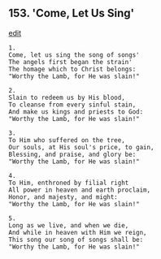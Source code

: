 
## 153.  'Come, Let Us Sing'
[edit](https://docs.google.com/document/d/15_UJ%2DlNw%2DskF8tgYMi6vlaJhxVFB2rzd/edit?mode=html)




    1.
    Come, let us sing the song of songs' 
    The angels first began the strain' 
    The homage which to Christ belongs: 
    "Worthy the Lamb, for He was slain!" 

    2.
    Slain to redeem us by His blood, 
    To cleanse from every sinful stain, 
    And make us kings and priests to God: 
    "Worthy the Lamb, for He was slain!" 

    3.
    To Him who suffered on the tree, 
    Our souls, at His soul's price, to gain, 
    Blessing, and praise, and glory be: 
    "Worthy the Lamb, for He was slain!" 

    4.
    To Him, enthroned by filial right 
    All power in heaven and earth proclaim, 
    Honor, and majesty, and might: 
    "Worthy the Lamb, for He was slain!" 

    5.
    Long as we live, and when we die, 
    And while in heaven with Him we reign, 
    This song our song of songs shall be: 
    "Worthy the Lamb, for He was slain!"
